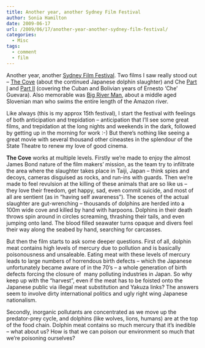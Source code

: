 ```yaml
---
title: Another year, another Sydney Film Festival
author: Sonia Hamilton
date: 2009-06-17
url: /2009/06/17/another-year-another-sydney-film-festival/
categories:
  - Misc
tags:
  - comment
  - film
---
```

Another year, another [Sydney Film Festival][1]. Two films I saw really stood out &#8211; [The Cove][2] (about the continued Japanese dolphin slaughter) and Che [Part I][3] and [Part II][4] (covering the Cuban and Bolivian years of Ernesto &#8216;Che&#8217; Guevara). Also memorable was [Big River Man][5], about a middle aged  Slovenian man who swims the entire length of the Amazon river.

Like always (this is my approx 15th festival), I start the festival with feelings of both anticipation and trepidation &#8211; anticipation that I&#8217;ll see some great films, and trepidation at the long nights and weekends in the dark, followed by getting up in the morning for work :-) But there&#8217;s nothing like seeing a great movie with several thousand other cineastes in the splendour of the State Theatre to renew my love of good cinema.

**The Cove** works at multiple levels. Firstly we&#8217;re made to enjoy the almost James Bond nature of the film makers&#8217; mission, as the team try to infiltrate the area where the slaughter takes place in Taiji, Japan &#8211; think spies and decoys, cameras disguised as rocks, and run-ins with guards. Then we&#8217;re made to feel revulsion at the killing of these animals that are so like us &#8211; they love their freedom, get happy, sad, even commit suicide, and most of all are sentient (as in &#8220;having self awareness&#8221;). The scenes of the actual slaughter are gut-wrenching &#8211; thousands of dolphins are herded into a 100m wide cove and killed by hand with harpoons. Dolphins in their death throws spin around in circles screaming, thrashing their tails, and even jumping onto land. The blood filled seawater turns opaque and divers feel their way along the seabed by hand, searching for carcasses.

But then the film starts to ask some deeper questions. First of all, dolphin meat contains high levels of mercury due to pollution and is basically poisonousness and unsaleable. Eating meat with these levels of mercury leads to large numbers of horrendous birth defects &#8211; which the Japanese unfortunately became aware of in the 70&#8217;s &#8211; a whole generation of birth defects forcing the closure of  many polluting industries in Japan. So why keep up with the &#8220;harvest&#8221;, even if the meat has to be foisted onto the Japanese public via illegal meat substitution and Yakuza links? The answers seem to involve dirty international politics and ugly right wing Japanese nationalism.

Secondly, inorganic pollutants are concentrated as we move up the predator-prey cycle, and dolphins (like wolves, lions, humans) are at the top of the food chain. Dolphin meat contains so much mercury that it&#8217;s inedible &#8211; what about us? How is that we can poison our environment so much that we&#8217;re poisoning ourselves?

 [1]: http://www.sydneyfilmfestival.org/default.aspx
 [2]: http://thecovemovie.com/
 [3]: http://www.imdb.com/title/tt0892255/
 [4]: http://www.imdb.com/title/tt0374569/
 [5]: http://www.bigriverman.com/
